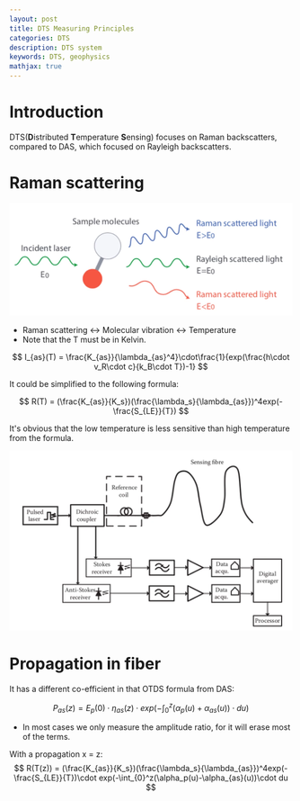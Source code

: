 ```yaml
---
layout: post
title: DTS Measuring Principles
categories: DTS
description: DTS system
keywords: DTS, geophysics
mathjax: true
---
```


# Introduction
DTS(**D**istributed **T**emperature **S**ensing) focuses on Raman backscatters, compared to DAS, which focused on Rayleigh backscatters. 

# Raman scattering

![](/images/blog/DTS/ramanscattering.png)

- Raman scattering <-> Molecular vibration <-> Temperature
- Note that the T must be in Kelvin.

$$
I_{as}(T) = \frac{K_{as}}{\lambda_{as}^4}\cdot\frac{1}{exp(\frac{h\cdot v_R\cdot c}{k_B\cdot T})-1}
$$

It could be simplified to the following formula: 

$$
R(T) = (\frac{K_{as}}{K_s})(\frac{\lambda_s}{\lambda_{as}})^4exp(-\frac{S_{LE}}{T})
$$

It's obvious that the low temperature is less sensitive than high temperature from the formula.

![](/images/blog/DTS/acq.png)

# Propagation in fiber

It has a different co-efficient in that OTDS formula from DAS: 

$$
P_{as}(z) = E_p(0)\cdot \eta_{as}(z)\cdot exp(-\int_{0}^z(\alpha_p(u)+\alpha_{as}(u))\cdot du)
$$
- In most cases we only measure the amplitude ratio, for it will erase most of the terms.

With a propagation x = z: 
$$
R(T(z)) = (\frac{K_{as}}{K_s})(\frac{\lambda_s}{\lambda_{as}})^4exp(-\frac{S_{LE}}{T})\cdot exp(-\int_{0}^z(\alpha_p(u)-\alpha_{as}(u))\cdot du
$$
